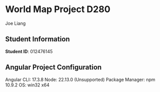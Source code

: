# World Map Project D280
Joe Liang

## Student Information

**Student ID**: 012476145

## Angular Project Configuration

Angular CLI: 17.3.8
Node: 22.13.0 (Unsupported)
Package Manager: npm 10.9.2
OS: win32 x64
